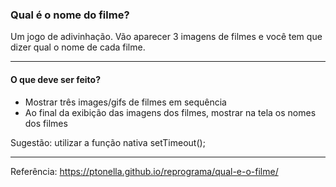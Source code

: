 ### Qual é o nome do filme?

Um jogo de adivinhação. Vão aparecer 3 imagens de filmes e você tem que dizer qual o nome de cada filme.

***

#### O que deve ser feito?

* Mostrar três images/gifs de filmes em sequência
* Ao final da exibição das imagens dos filmes, mostrar na tela os nomes dos filmes

Sugestão: utilizar a função nativa setTimeout();

***

Referência: https://ptonella.github.io/reprograma/qual-e-o-filme/
